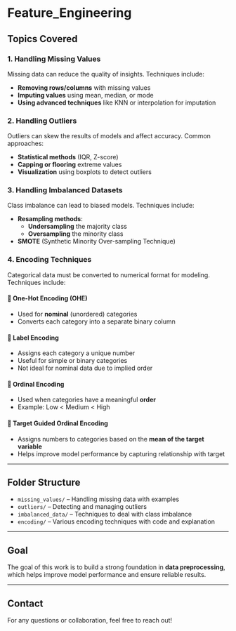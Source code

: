 # Feature_Engineering


##  Topics Covered

### 1. Handling Missing Values
Missing data can reduce the quality of insights. Techniques include:
- **Removing rows/columns** with missing values
- **Imputing values** using mean, median, or mode
- **Using advanced techniques** like KNN or interpolation for imputation

### 2. Handling Outliers
Outliers can skew the results of models and affect accuracy. Common approaches:
- **Statistical methods** (IQR, Z-score)
- **Capping or flooring** extreme values
- **Visualization** using boxplots to detect outliers

### 3. Handling Imbalanced Datasets
Class imbalance can lead to biased models. Techniques include:
- **Resampling methods**: 
  - **Undersampling** the majority class
  - **Oversampling** the minority class
- **SMOTE** (Synthetic Minority Over-sampling Technique)

### 4. Encoding Techniques
Categorical data must be converted to numerical format for modeling. Techniques include:

#### 🔹 One-Hot Encoding (OHE)
- Used for **nominal** (unordered) categories
- Converts each category into a separate binary column

#### 🔹 Label Encoding
- Assigns each category a unique number
- Useful for simple or binary categories
- Not ideal for nominal data due to implied order

#### 🔹 Ordinal Encoding
- Used when categories have a meaningful **order**
- Example: Low < Medium < High

#### 🔹 Target Guided Ordinal Encoding
- Assigns numbers to categories based on the **mean of the target variable**
- Helps improve model performance by capturing relationship with target

---

##  Folder Structure

- `missing_values/` – Handling missing data with examples
- `outliers/` – Detecting and managing outliers
- `imbalanced_data/` – Techniques to deal with class imbalance
- `encoding/` – Various encoding techniques with code and explanation

---

##  Goal

The goal of this work is to build a strong foundation in **data preprocessing**, which helps improve model performance and ensure reliable results.

---

##  Contact

For any questions or collaboration, feel free to reach out!

